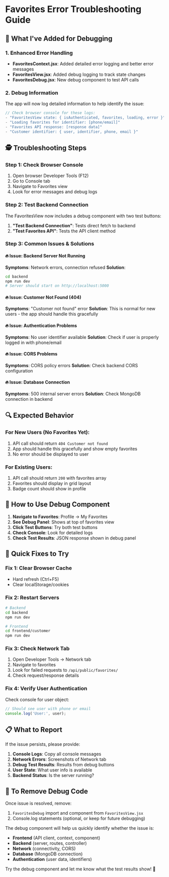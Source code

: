 # Favorites Error Troubleshooting Guide

## 🔧 What I've Added for Debugging

### **1. Enhanced Error Handling**
- **FavoritesContext.jsx**: Added detailed error logging and better error messages
- **FavoritesView.jsx**: Added debug logging to track state changes
- **FavoritesDebug.jsx**: New debug component to test API calls

### **2. Debug Information**
The app will now log detailed information to help identify the issue:

```javascript
// Check browser console for these logs:
- "FavoritesView state: { isAuthenticated, favorites, loading, error }"
- "Loading favorites for identifier: [phone/email]"
- "Favorites API response: [response data]"
- "Customer identifier: { user, identifier, phone, email }"
```

## 🕵️ Troubleshooting Steps

### **Step 1: Check Browser Console**
1. Open browser Developer Tools (F12)
2. Go to Console tab
3. Navigate to Favorites view
4. Look for error messages and debug logs

### **Step 2: Test Backend Connection**
The FavoritesView now includes a debug component with two test buttons:
1. **"Test Backend Connection"**: Tests direct fetch to backend
2. **"Test Favorites API"**: Tests the API client method

### **Step 3: Common Issues & Solutions**

#### **🔥 Issue: Backend Server Not Running**
**Symptoms**: Network errors, connection refused
**Solution**: 
```bash
cd backend
npm run dev
# Server should start on http://localhost:5000
```

#### **🔥 Issue: Customer Not Found (404)**
**Symptoms**: "Customer not found" error
**Solution**: This is normal for new users - the app should handle this gracefully

#### **🔥 Issue: Authentication Problems**
**Symptoms**: No user identifier available
**Solution**: Check if user is properly logged in with phone/email

#### **🔥 Issue: CORS Problems**
**Symptoms**: CORS policy errors
**Solution**: Check backend CORS configuration

#### **🔥 Issue: Database Connection**
**Symptoms**: 500 internal server errors
**Solution**: Check MongoDB connection in backend

## 🔍 Expected Behavior

### **For New Users (No Favorites Yet):**
1. API call should return `404 Customer not found`
2. App should handle this gracefully and show empty favorites
3. No error should be displayed to user

### **For Existing Users:**
1. API call should return `200` with favorites array
2. Favorites should display in grid layout
3. Badge count should show in profile

## 🚀 How to Use Debug Component

1. **Navigate to Favorites**: Profile → My Favorites
2. **See Debug Panel**: Shows at top of favorites view
3. **Click Test Buttons**: Try both test buttons
4. **Check Console**: Look for detailed logs
5. **Check Test Results**: JSON response shown in debug panel

## 🔧 Quick Fixes to Try

### **Fix 1: Clear Browser Cache**
- Hard refresh (Ctrl+F5)
- Clear localStorage/cookies

### **Fix 2: Restart Servers**
```bash
# Backend
cd backend
npm run dev

# Frontend  
cd frontend/customer
npm run dev
```

### **Fix 3: Check Network Tab**
1. Open Developer Tools → Network tab
2. Navigate to favorites
3. Look for failed requests to `/api/public/favorites/`
4. Check request/response details

### **Fix 4: Verify User Authentication**
Check console for user object:
```javascript
// Should see user with phone or email
console.log('User:', user);
```

## 📋 What to Report

If the issue persists, please provide:

1. **Console Logs**: Copy all console messages
2. **Network Errors**: Screenshots of Network tab
3. **Debug Test Results**: Results from debug buttons
4. **User State**: What user info is available
5. **Backend Status**: Is the server running?

## 🔄 To Remove Debug Code

Once issue is resolved, remove:
1. `FavoritesDebug` import and component from `FavoritesView.jsx`
2. Console.log statements (optional, or keep for future debugging)

The debug component will help us quickly identify whether the issue is:
- **Frontend** (API client, context, component)
- **Backend** (server, routes, controller)
- **Network** (connectivity, CORS)
- **Database** (MongoDB connection)
- **Authentication** (user data, identifiers)

Try the debug component and let me know what the test results show! 🎯
